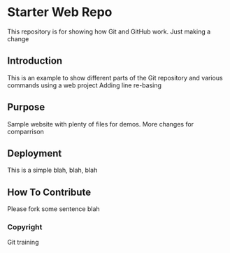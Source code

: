 # Starter Web Repo

This repository is for showing how Git and GitHub work. Just making a change

## Introduction

This is an example to show different parts of the Git repository and various commands using a web project
Adding line re-basing

## Purpose

Sample website with plenty of files for demos. More changes for comparrison

## Deployment

This is a simple blah, blah, blah

## How To Contribute

Please fork some sentence blah

### Copyright

Git training
